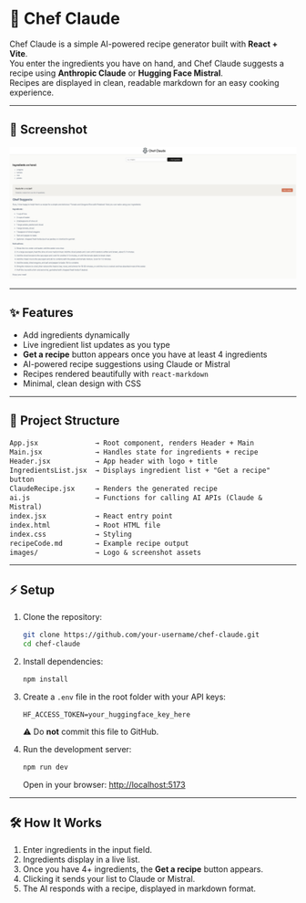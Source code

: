 # 🍳 Chef Claude

Chef Claude is a simple AI-powered recipe generator built with **React + Vite**.  
You enter the ingredients you have on hand, and Chef Claude suggests a recipe using **Anthropic Claude** or **Hugging Face Mistral**.  
Recipes are displayed in clean, readable markdown for an easy cooking experience.

---

## 📸 Screenshot

![Chef Claude Screenshot](./images/screenshot.PNG)

---

## ✨ Features

- Add ingredients dynamically
- Live ingredient list updates as you type
- **Get a recipe** button appears once you have at least 4 ingredients
- AI-powered recipe suggestions using Claude or Mistral
- Recipes rendered beautifully with `react-markdown`
- Minimal, clean design with CSS

---

## 📂 Project Structure

```
App.jsx              → Root component, renders Header + Main
Main.jsx             → Handles state for ingredients + recipe
Header.jsx           → App header with logo + title
IngredientsList.jsx  → Displays ingredient list + "Get a recipe" button
ClaudeRecipe.jsx     → Renders the generated recipe
ai.js                → Functions for calling AI APIs (Claude & Mistral)
index.jsx            → React entry point
index.html           → Root HTML file
index.css            → Styling
recipeCode.md        → Example recipe output
images/              → Logo & screenshot assets
```

---

## ⚡ Setup

1. Clone the repository:
   ```bash
   git clone https://github.com/your-username/chef-claude.git
   cd chef-claude
   ```

2. Install dependencies:
   ```bash
   npm install
   ```

3. Create a `.env` file in the root folder with your API keys:
   ```env
   HF_ACCESS_TOKEN=your_huggingface_key_here
   ```
   ⚠️ Do **not** commit this file to GitHub.

4. Run the development server:
   ```bash
   npm run dev
   ```
   Open in your browser: [http://localhost:5173](http://localhost:5173)

---

## 🛠 How It Works

1. Enter ingredients in the input field.  
2. Ingredients display in a live list.  
3. Once you have 4+ ingredients, the **Get a recipe** button appears.  
4. Clicking it sends your list to Claude or Mistral.  
5. The AI responds with a recipe, displayed in markdown format.


